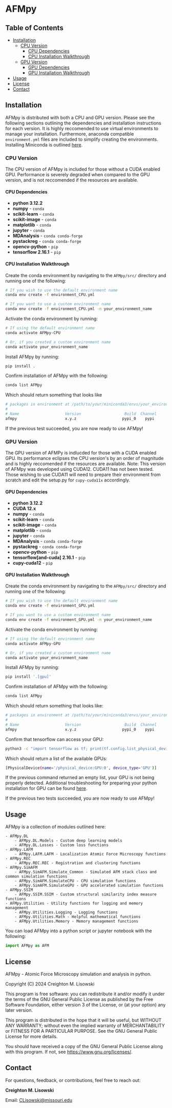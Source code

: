 # AFMpy

## Table of Contents
- [Installation](#installation)
    - [CPU Version](#cpu-version)
        - [CPU Dependencies](#cpu-dependencies)
        - [CPU Installation Walkthrough](#cpu-installation-walkthrough)
    - [GPU Version](#gpu-version)
        - [GPU Dependencies](#gpu-dependencies)
        - [GPU Installation Walkthrough](#gpu-installation-walkthrough)
- [Usage](#usage)
- [License](#license)
- [Contact](#contact)


## Installation
AFMpy is distributed with both a CPU and GPU version. Please see the following sections outlining the dependencies and installation instructions for each version. It is highly reccomended to use virtual environments to manage your installation. Furthermore, anaconda compatible ```environment.yml``` files are included to simplify creating the environments. Installing Miniconda is outlined [here](https://docs.anaconda.com/miniconda/install/).

### CPU Version
The CPU version of AFMpy is included for those without a CUDA enabled GPU. Performance is severely degraded when compared to the GPU version, and is not reccomended if the resources are available.

#### CPU Dependencies
- **python 3.12.2**
- **numpy** - ```conda```
- **scikit-learn** - ```conda```
- **scikit-image** - ```conda```
- **matplotlib** - ```conda```
- **jupyter** - ```conda```
- **MDAnalysis** - ```conda conda-forge```
- **pystackreg** - ```conda conda-forge```
- **opencv-python** - ```pip```
- **tensorflow 2.16.1** - ```pip```

#### CPU Installation Walkthrough
Create the conda environment by navigating to the `AFMpy/src/` directory and running one of the following:

```bash
# If you wish to use the default environment name
conda env create -f environment_CPU.yml

# If you want to use a custom environment name
conda env create -f environment_CPU.yml -n your_environment_name
```

Activate the conda environment by running:

```bash
# If using the default environment name
conda activate AFMpy-CPU

# Or, if you created a custom environment name
conda activate your_environment_name
```

Install AFMpy by running:
```bash
pip install .
```

Confirm installation of AFMpy with the following:
```bash
conda list AFMpy
```

Which should return something that looks like
```bash
# packages in environment at /path/to/your/miniconda3/envs/your_environment_name:
#
# Name                    Version                   Build  Channel
afmpy                     x.y.z                    pypi_0    pypi
```

If the previous test succeeded, you are now ready to use AFMpy!

### GPU Version
The GPU version of AFMPy is indlucded for those with a CUDA enabled GPU. Its performance eclipses the CPU version's by an order of magnitude and is highly reccomended if the resources are available.
Note: This version of AFMpy was developed using CUDA12. CUDA11 has not been tested. Those wishing to use CUDA11 will need to prepare their environment from scratch and edit the setup.py for `cupy-cuda11x` accordingly.

#### GPU Dependencies
- **python 3.12.2**
- **CUDA 12.x**
- **numpy** - ```conda```
- **scikit-learn** - ```conda```
- **scikit-image** - ```conda```
- **matplotlib** - ```conda```
- **jupyter** - ```conda```
- **MDAnalysis** - ```conda conda-forge```
- **pystackreg** - ```conda conda-forge```
- **opencv-python** - ```pip```
- **tensorflow[and-cuda] 2.16.1** - ```pip```
- **cupy-cuda12** - ```pip```

#### GPU Installation Walkthrough
Create the conda environment by navigating to the `AFMpy/src/` directory and running one of the following:
```bash
# If you wish to use the default environment name
conda env create -f environment_GPU.yml

# If you want to use a custom environment name
conda env create -f environment_GPU.yml -n your_environment_name
```

Activate the conda environment by running:
```bash
# If using the default environment name
conda activate AFMpy-GPU

# Or, if you created a custom environment name
conda activate your_environment_name
```

Install AFMpy by running:
```bash
pip install '.[gpu]'
```

Confirm installation of AFMpy with the following:
```bash
conda list AFMpy
```

Which should return something that looks like:
```bash
# packages in environment at /path/to/your/miniconda3/envs/your_environment_name:
#
# Name                    Version                   Build  Channel
afmpy                     x.y.z                    pypi_0    pypi
```

Confirm that tensorflow can access your GPU:
```bash
python3 -c "import tensorflow as tf; print(tf.config.list_physical_devices('GPU'))"
```

Which should return a list of the available GPUs:
```bash
[PhysicalDevice(name='/physical_device:GPU:0', device_type='GPU')]
```

If the previous command returned an empty list, your GPU is not being properly detected. Additional troubleshooting for preparing your python installation for GPU can be found [here](https://www.tensorflow.org/install/pip).

If the previous two tests succeeded, you are now ready to use AFMpy!

## Usage
AFMpy is a collection of modules outlined here:

```project
- AFMpy.DL
    - AFMpy.DL.Models - Custom deep learning models
    - AFMpy.DL.Losses - Custom loss functions
- AFMpy.LAFM
    - AFMpy.LAFM.LAFM - Localization Atomic Force Microscopy functions
- AFMpy.REC
    - AFMpy.REC.REC - Registration and clustering functions
- AFMpy.SimAFM
    - AFMpy.SimAFM.Simulate_Common - Simulated AFM stack class and common simulation functions
    - AFMpy.SimAFM.SimulateCPU - CPU simulation functions
    - AFMpy.SimAFM.SimulateGPU - GPU accelerated simulation functions
- AFMpy.SSIM
    - AFMpy.SSIM.SSIM - Custom structural similarity index measure functions
- AFMpy.Utilities - Utility functions for logging and memory management
    - AFMpy.Utilities.Logging - Logging functions
    - AFMpy.Utilities.Math - Helpful mathematical functions
    - AFMpy.Utilities.Memory - Memory management functions
```
You can load AFMpy into a python script or jupyter notebook with the following:
```python
import AFMpy as AFM
```

## License
AFMpy - Atomic Force Microscopy simulation and analysis in python.

Copyright (C) 2024  Creighton M. Lisowski

This program is free software: you can redistribute it and/or modify it under the terms of the GNU General Public License as published by the Free Software Foundation, either version 3 of the License, or (at your option) any later version.

This program is distributed in the hope that it will be useful, but WITHOUT ANY WARRANTY; without even the implied warranty of MERCHANTABILITY or FITNESS FOR A PARTICULAR PURPOSE.  See the GNU General Public License for more details.

You should have received a copy of the GNU General Public License along with this program.  If not, see <https://www.gnu.org/licenses/>.

## Contact
For questions, feedback, or contributions, feel free to reach out:

**Creighton M. Lisowski**

Email: CLisowski@missouri.edu